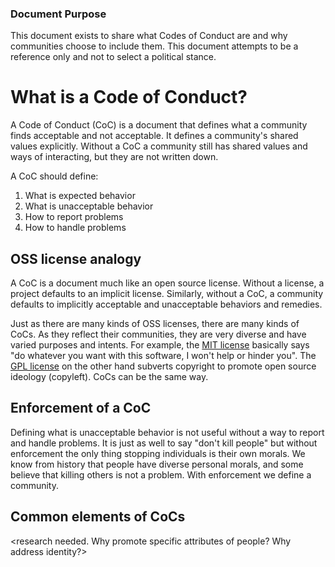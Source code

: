 ### Document Purpose

This document exists to share what Codes of Conduct are and why communities choose to include them.
This document attempts to be a reference only and not to select a political stance.

# What is a Code of Conduct?

A Code of Conduct (CoC) is a document that defines what a community finds acceptable and not acceptable.
It defines a community's shared values explicitly.
Without a CoC a community still has shared values and ways of interacting, but they are not written down.

A CoC should define:

1. What is expected behavior
2. What is unacceptable behavior
3. How to report problems
4. How to handle problems

## OSS license analogy

A CoC is a document much like an open source license.
Without a license, a project defaults to an implicit license.
Similarly, without a CoC, a community defaults to implicitly acceptable and unacceptable behaviors and remedies.

Just as there are many kinds of OSS licenses, there are many kinds of CoCs.
As they reflect their communities, they are very diverse and have varied purposes and intents.
For example, the [MIT license][MITLicense] basically says "do whatever you want with this software, I won't help or hinder you".
The [GPL license][GPLLicense] on the other hand subverts copyright to promote open source ideology (copyleft). CoCs can be the same way.

<some CoC examples and analysis>

## Enforcement of a CoC

Defining what is unacceptable behavior is not useful without a way to report and handle problems.
It is just as well to say "don't kill people" but without enforcement the only thing stopping individuals is their own morals.
We know from history that people have diverse personal morals, and some believe that killing others is not a problem.
With enforcement we define a community.

## Common elements of CoCs

<research needed. Why promote specific attributes of people? Why address identity?>

[MITLicense]: https://en.wikipedia.org/wiki/MIT_License
[GPLLicense]: https://en.wikipedia.org/wiki/GNU_General_Public_License
